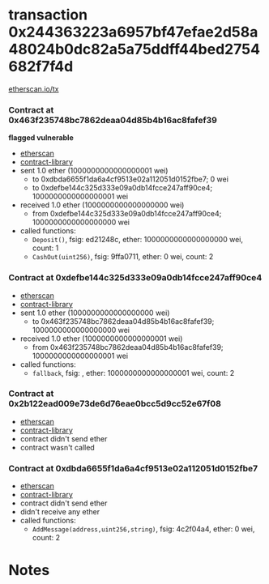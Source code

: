 # transaction 0x244363223a6957bf47efae2d58a48024b0dc82a5a75ddff44bed2754682f7f4d

[etherscan.io/tx](https://etherscan.io/tx/0x244363223a6957bf47efae2d58a48024b0dc82a5a75ddff44bed2754682f7f4d)


### Contract at 0x463f235748bc7862deaa04d85b4b16ac8fafef39

**flagged vulnerable**

* [etherscan](https://etherscan.io/address/0x463f235748bc7862deaa04d85b4b16ac8fafef39)
* [contract-library](https://contract-library.com/contracts/Ethereum/463f235748bc7862deaa04d85b4b16ac8fafef39)
* sent 1.0 ether (1000000000000000001 wei)
    * to 0xdbda6655f1da6a4cf9513e02a112051d0152fbe7; 0 wei
    * to 0xdefbe144c325d333e09a0db14fcce247aff90ce4; 1000000000000000001 wei
* received 1.0 ether (1000000000000000000 wei)
    * from 0xdefbe144c325d333e09a0db14fcce247aff90ce4; 1000000000000000000 wei
* called functions:
    * `Deposit()`, fsig: ed21248c, ether: 1000000000000000000 wei, count: 1
    * `CashOut(uint256)`, fsig: 9ffa0711, ether: 0 wei, count: 2


### Contract at 0xdefbe144c325d333e09a0db14fcce247aff90ce4

* [etherscan](https://etherscan.io/address/0xdefbe144c325d333e09a0db14fcce247aff90ce4)
* [contract-library](https://contract-library.com/contracts/Ethereum/defbe144c325d333e09a0db14fcce247aff90ce4)
* sent 1.0 ether (1000000000000000000 wei)
    * to 0x463f235748bc7862deaa04d85b4b16ac8fafef39; 1000000000000000000 wei
* received 1.0 ether (1000000000000000001 wei)
    * from 0x463f235748bc7862deaa04d85b4b16ac8fafef39; 1000000000000000001 wei
* called functions:
    * `fallback`, fsig: , ether: 1000000000000000001 wei, count: 2


### Contract at 0x2b122ead009e73de6d76eae0bcc5d9cc52e67f08

* [etherscan](https://etherscan.io/address/0x2b122ead009e73de6d76eae0bcc5d9cc52e67f08)
* [contract-library](https://contract-library.com/contracts/Ethereum/2b122ead009e73de6d76eae0bcc5d9cc52e67f08)
* contract didn't send ether
* contract wasn't called


### Contract at 0xdbda6655f1da6a4cf9513e02a112051d0152fbe7

* [etherscan](https://etherscan.io/address/0xdbda6655f1da6a4cf9513e02a112051d0152fbe7)
* [contract-library](https://contract-library.com/contracts/Ethereum/dbda6655f1da6a4cf9513e02a112051d0152fbe7)
* contract didn't send ether
* didn't receive any ether
* called functions:
    * `AddMessage(address,uint256,string)`, fsig: 4c2f04a4, ether: 0 wei, count: 2

# Notes

